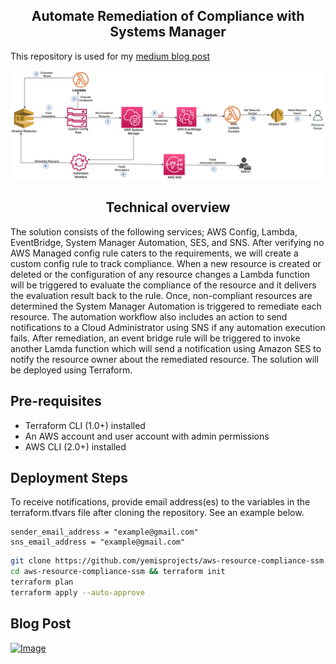 <h2 align="center">Automate Remediation of Compliance with Systems Manager</h2>

This repository is used for my [medium blog post](https://medium.com/aws-in-plain-english/simplify-compliance-of-aws-resources-with-automated-remediation-workflows-85083f33a605)

![Solution](https://github.com/yemisprojects/aws-resource-compliance-ssm/blob/main/images/SolutionArchitecture.jpg)
<h4 align="center"></h4>

<h2 align="center">Technical overview</h2>

The solution consists of the following services; AWS Config, Lambda, EventBridge, System Manager Automation, SES, and SNS. After verifying no AWS Managed config rule caters to the requirements, we will create a custom config rule to track compliance. When a new resource is created or deleted or the configuration of any resource changes a Lambda function will be triggered to evaluate the compliance of the resource and it delivers the evaluation result back to the rule. Once, non-compliant resources are determined the System Manager Automation is triggered to remediate each resource. The automation workflow also includes an action to send notifications to a Cloud Administrator using SNS if any automation execution fails. After remediation, an event bridge rule will be triggered to invoke another Lamda function which will send a notification using Amazon SES to notify the resource owner about the remediated resource. The solution will be deployed using Terraform.

## Pre-requisites
- Terraform CLI (1.0+) installed
- An AWS account and user account with admin permissions
- AWS CLI (2.0+) installed

## Deployment Steps

To receive notifications, provide email address(es) to the variables in the terraform.tfvars file after cloning the repository. See an example below.

```
sender_email_address = "example@gmail.com"
sns_email_address = "example@gmail.com"
```

```bash
git clone https://github.com/yemisprojects/aws-resource-compliance-ssm.git
cd aws-resource-compliance-ssm && terraform init
terraform plan 
terraform apply --auto-approve 
```

## Blog Post

[![Image](https://github.com/yemisprojects/aws-resource-compliance-private/blob/main/blog_caption/systems_manager_compliance_blog_caption.png "Simplify Compliance of AWS resources with Automated Remediation Workflows")](https://medium.com/aws-in-plain-english/simplify-compliance-of-aws-resources-with-automated-remediation-workflows-85083f33a605)